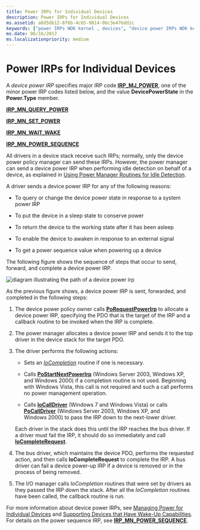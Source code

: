 ```yaml
---
title: Power IRPs for Individual Devices
description: Power IRPs for Individual Devices
ms.assetid: a8d5db12-8f6b-4c65-9814-0bc3e476dd1c
keywords: ["power IRPs WDK kernel , devices", "device power IRPs WDK kernel", "power sequence values WDK kernel", "working state returns WDK power management", "awakening devices", "wake-up capabilities WDK power management", "device wake ups WDK power management"]
ms.date: 06/16/2017
ms.localizationpriority: medium
---
```


# Power IRPs for Individual Devices





A *device power IRP* specifies major IRP code [**IRP\_MJ\_POWER**](./irp-mj-power.md), one of the minor power IRP codes listed below, and the value **DevicePowerState** in the **Power.Type** member.

[**IRP\_MN\_QUERY\_POWER**](./irp-mn-query-power.md)

[**IRP\_MN\_SET\_POWER**](./irp-mn-set-power.md)

[**IRP\_MN\_WAIT\_WAKE**](./irp-mn-wait-wake.md)

[**IRP\_MN\_POWER\_SEQUENCE**](./irp-mn-power-sequence.md)

All drivers in a device stack receive such IRPs; normally, only the device power policy manager can send these IRPs. However, the power manager can send a device power IRP when performing idle detection on behalf of a device, as explained in [Using Power Manager Routines for Idle Detection](using-power-manager-routines-for-idle-detection.md).

A driver sends a device power IRP for any of the following reasons:

-   To query or change the device power state in response to a system power IRP

-   To put the device in a sleep state to conserve power

-   To return the device to the working state after it has been asleep

-   To enable the device to awaken in response to an external signal

-   To get a power sequence value when powering up a device

The following figure shows the sequence of steps that occur to send, forward, and complete a device power IRP.

![diagram illustrating the path of a device power irp](images/devpoirp.png)

As the previous figure shows, a device power IRP is sent, forwarded, and completed in the following steps:

1.  The device power policy owner calls [**PoRequestPowerIrp**](/windows-hardware/drivers/ddi/wdm/nf-wdm-porequestpowerirp) to allocate a device power IRP, specifying the PDO that is the target of the IRP and a callback routine to be invoked when the IRP is complete.

2.  The power manager allocates a device power IRP and sends it to the top driver in the device stack for the target PDO.

3.  The driver performs the following actions:

    -   Sets an [*IoCompletion*](/windows-hardware/drivers/ddi/wdm/nc-wdm-io_completion_routine) routine if one is necessary.

    -   Calls [**PoStartNextPowerIrp**](/windows-hardware/drivers/ddi/ntifs/nf-ntifs-postartnextpowerirp) (Windows Server 2003, Windows XP, and Windows 2000) if a completion routine is not used. Beginning with Windows Vista, this call is not required and such a call performs no power management operation.

    -   Calls [**IoCallDriver**](/windows-hardware/drivers/ddi/wdm/nf-wdm-iocalldriver) (Windows 7 and Windows Vista) or calls [**PoCallDriver**](/windows-hardware/drivers/ddi/ntifs/nf-ntifs-pocalldriver) (Windows Server 2003, Windows XP, and Windows 2000) to pass the IRP down to the next-lower driver.

    Each driver in the stack does this until the IRP reaches the bus driver. If a driver must fail the IRP, it should do so immediately and call [**IoCompleteRequest**](/windows-hardware/drivers/ddi/wdm/nf-wdm-iocompleterequest).

4.  The bus driver, which maintains the device PDO, performs the requested action, and then calls **IoCompleteRequest** to complete the IRP. A bus driver can fail a device power-up IRP if a device is removed or in the process of being removed.

5.  The I/O manager calls *IoCompletion* routines that were set by drivers as they passed the IRP down the stack. After all the *IoCompletion* routines have been called, the callback routine is run.

For more information about device power IRPs, see [Managing Power for Individual Devices](device-power-states.md) and [Supporting Devices that Have Wake-Up Capabilities](supporting-devices-that-have-wake-up-capabilities.md). For details on the power sequence IRP, see [**IRP\_MN\_POWER\_SEQUENCE**](./irp-mn-power-sequence.md).

 

